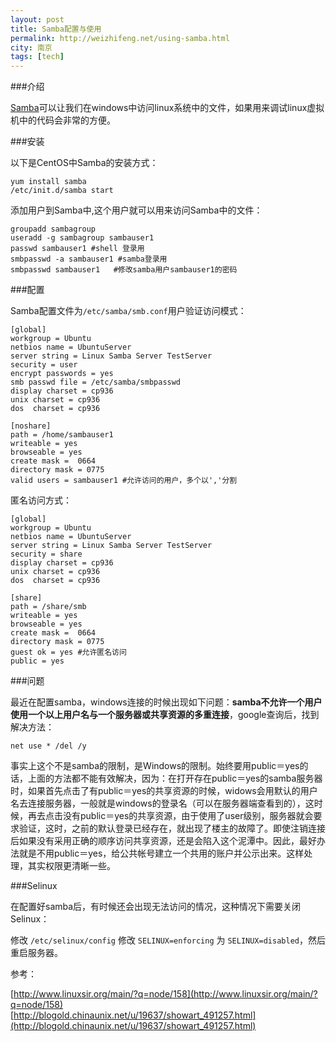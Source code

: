 ```yaml
---
layout: post
title: Samba配置与使用
permalink: http://weizhifeng.net/using-samba.html
city: 南京
tags: [tech]
---
```


###介绍

[Samba][1]可以让我们在windows中访问linux系统中的文件，如果用来调试linux虚拟机中的代码会非常的方便。

###安装

以下是CentOS中Samba的安装方式：

	yum install samba
	/etc/init.d/samba start


添加用户到Samba中,这个用户就可以用来访问Samba中的文件：

	groupadd sambagroup
	useradd -g sambagroup sambauser1
	passwd sambauser1 #shell 登录用
	smbpasswd -a sambauser1 #samba登录用
	smbpasswd sambauser1   #修改samba用户sambauser1的密码

###配置

Samba配置文件为`/etc/samba/smb.conf`用户验证访问模式：

	[global]
	workgroup = Ubuntu
	netbios name = UbuntuServer
	server string = Linux Samba Server TestServer
	security = user
	encrypt passwords = yes
	smb passwd file = /etc/samba/smbpasswd
	display charset = cp936
	unix charset = cp936
	dos  charset = cp936

	[noshare]
	path = /home/sambauser1
	writeable = yes   
	browseable = yes
	create mask =  0664
	directory mask = 0775
	valid users = sambauser1 #允许访问的用户，多个以','分割

匿名访问方式：

	[global]
	workgroup = Ubuntu
	netbios name = UbuntuServer
	server string = Linux Samba Server TestServer
	security = share
	display charset = cp936
	unix charset = cp936
	dos  charset = cp936

	[share]
	path = /share/smb
	writeable = yes
	browseable = yes
	create mask =  0664
	directory mask = 0775
	guest ok = yes #允许匿名访问
	public = yes

###问题

最近在配置samba，windows连接的时候出现如下问题：__samba不允许一个用户使用一个以上用户名与一个服务器或共享资源的多重连接__，google查询后，找到解决方法：

	net use * /del /y
 事实上这个不是samba的限制，是Windows的限制。始终要用public＝yes的话，上面的方法都不能有效解决，因为：在打开存在public＝yes的samba服务器时，如果首先点击了有public＝yes的共享资源的时候，widows会用默认的用户名去连接服务器，一般就是windows的登录名（可以在服务器端查看到的），这时候，再去点击没有public＝yes的共享资源，由于使用了user级别，服务器就会要求验证，这时，之前的默认登录已经存在，就出现了楼主的故障了。即使注销连接后如果没有采用正确的顺序访问共享资源，还是会陷入这个泥潭中。因此，最好办法就是不用public＝yes，给公共帐号建立一个共用的账户并公示出来。这样处理，其实权限更清晰一些。

###Selinux

在配置好samba后，有时候还会出现无法访问的情况，这种情况下需要关闭Selinux：

修改 `/etc/selinux/config` 修改 `SELINUX=enforcing` 为 `SELINUX=disabled`，然后重启服务器。


参考：

[http://www.linuxsir.org/main/?q=node/158](http://www.linuxsir.org/main/?q=node/158)     
[http://blogold.chinaunix.net/u/19637/showart_491257.html](http://blogold.chinaunix.net/u/19637/showart_491257.html)   


[1]: http://www.samba.org/ "samba"
